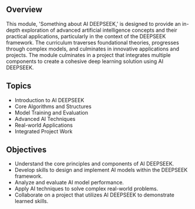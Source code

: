 ## Overview
This module, 'Something about AI DEEPSEEK,' is designed to provide an in-depth exploration of advanced artificial intelligence concepts and their practical applications, particularly in the context of the DEEPSEEK framework. The curriculum traverses foundational theories, progresses through complex models, and culminates in innovative applications and projects. The module culminates in a project that integrates multiple components to create a cohesive deep learning solution using AI DEEPSEEK.

## Topics
- Introduction to AI DEEPSEEK
- Core Algorithms and Structures
- Model Training and Evaluation
- Advanced AI Techniques
- Real-world Applications
- Integrated Project Work

## Objectives
- Understand the core principles and components of AI DEEPSEEK.
- Develop skills to design and implement AI models within the DEEPSEEK framework.
- Analyze and evaluate AI model performance.
- Apply AI techniques to solve complex real-world problems.
- Collaborate on a project that utilizes AI DEEPSEEK to demonstrate learned skills.

